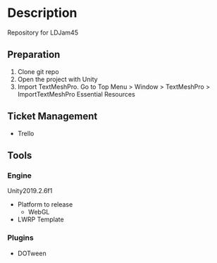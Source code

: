# Description

Repository for LDJam45

## Preparation

1. Clone git repo
2. Open the project with Unity
3. Import TextMeshPro. Go to Top Menu > Window > TextMeshPro > ImportTextMeshPro Essential Resources

## Ticket Management

- Trello

## Tools

### Engine

Unity2019.2.6f1

- Platform to release
  - WebGL
- LWRP Template

### Plugins

- DOTween